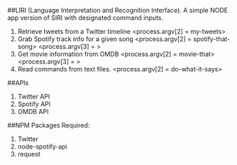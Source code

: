 ##LIRI (Language Interpretation and Recognition Interface). A simple NODE app version of SIRI with designated command inputs.
1. Retrieve tweets from a Twitter timeline <process.argv[2] = my-tweets>
2. Grab Spotify track info for a given song <process.argv[2] = spotify-that-song> <process.argv[3] = <song title>>
3. Get movie information from OMDB <process.argv[2] = movie-that> <process.argv[3] = <movie title>>
4. Read commands from text files. <process.argv[2] = do-what-it-says>
  
  ##APIs 
  1. Twitter API
  2. Spotify API
  3. OMDB API

##NPM Packages Required:
1. Twitter
2. node-spotify-api
3. request
